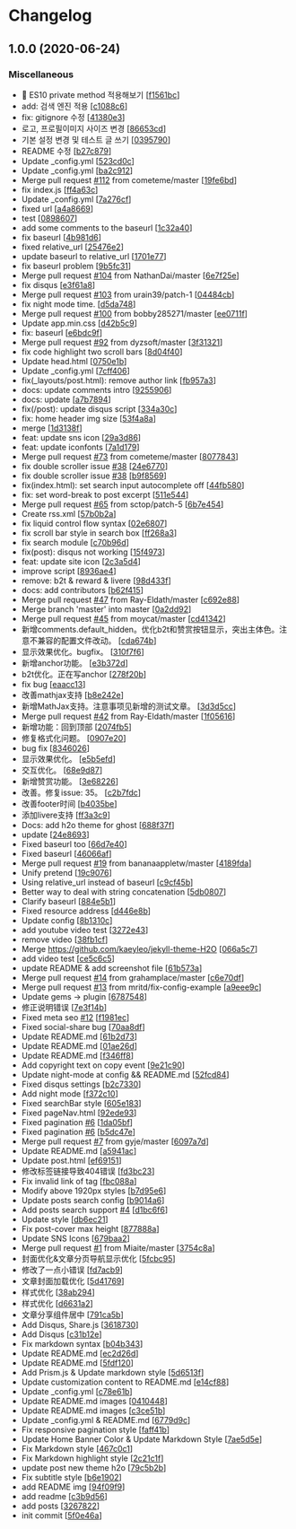 # Changelog

<a name="1.0.0"></a>
## 1.0.0 (2020-06-24)

### Miscellaneous

- 📝 ES10 private method 적용해보기 [[f1561bc](https://github.com/silver23rain/silver23rain.github.io/commit/f1561bc9c4ecd534bcf350ad5bdfe96577214c42)]
-  add:  검색 엔진 적용 [[c1088c6](https://github.com/silver23rain/silver23rain.github.io/commit/c1088c6d5beb06a7f4aa4e2b11031284e906dd03)]
-  fix:  gitignore 수정 [[41380e3](https://github.com/silver23rain/silver23rain.github.io/commit/41380e34000d6bbf58cc31d7baa4ab8321ca3e57)]
-  로고, 프로필이미지 사이즈 변경 [[86653cd](https://github.com/silver23rain/silver23rain.github.io/commit/86653cda292b18d8c4c4713a714b7b399f954321)]
-  기본 설정 변경 및  테스트 글 쓰기 [[0395790](https://github.com/silver23rain/silver23rain.github.io/commit/03957904eefb03b2fa288bd7ac5d66fd1486551f)]
-  README 수정 [[b27c879](https://github.com/silver23rain/silver23rain.github.io/commit/b27c8790bdd6e4b29864787169bdbebde66c4a18)]
-  Update _config.yml [[523cd0c](https://github.com/silver23rain/silver23rain.github.io/commit/523cd0caaae71dcfb951c8a36658128f7522525b)]
-  Update _config.yml [[ba2c912](https://github.com/silver23rain/silver23rain.github.io/commit/ba2c912817841ff01080444da8925aee96a82c79)]
-  Merge pull request [#112](https://github.com/silver23rain/silver23rain.github.io/issues/112) from cometeme/master [[19fe6bd](https://github.com/silver23rain/silver23rain.github.io/commit/19fe6bd63cb2eb5fcff446143df65ada47a19874)]
-  fix index.js [[ff4a63c](https://github.com/silver23rain/silver23rain.github.io/commit/ff4a63ccd069e9a8389a6b2a88d4edfe47a71a61)]
-  Update _config.yml [[7a276cf](https://github.com/silver23rain/silver23rain.github.io/commit/7a276cf8422ab129e3ae9911d6f24bc647fcc49b)]
-  fixed url [[a4a8669](https://github.com/silver23rain/silver23rain.github.io/commit/a4a86695c67d0888ef09a70e0ec0327cb806bd7e)]
-  test [[0898607](https://github.com/silver23rain/silver23rain.github.io/commit/0898607072d3694ea54a66d787439d2a9fd09e11)]
-  add some comments to the baseurl [[1c32a40](https://github.com/silver23rain/silver23rain.github.io/commit/1c32a40e438ab1848cdec437e40f5d5801d3cd51)]
-  fix baseurl [[4b981d6](https://github.com/silver23rain/silver23rain.github.io/commit/4b981d685aed2e5fe2390cc6af7750a2220c0857)]
-  fixed relative_url [[25476e2](https://github.com/silver23rain/silver23rain.github.io/commit/25476e2cd857d53565d1e7ca854dd6480e112cc4)]
-  update baseurl to relative_url [[1701e77](https://github.com/silver23rain/silver23rain.github.io/commit/1701e7709ebd3015e3f947e96e76fcd91071219b)]
-  fix baseurl problem [[9b5fc31](https://github.com/silver23rain/silver23rain.github.io/commit/9b5fc3172e27a8a7f994b14cb04130e63b2266b8)]
-  Merge pull request [#104](https://github.com/silver23rain/silver23rain.github.io/issues/104) from NathanDai/master [[6e7f25e](https://github.com/silver23rain/silver23rain.github.io/commit/6e7f25edb0802ffe565d85d15cd1c63c03d896cd)]
-  fix disqus [[e3f61a8](https://github.com/silver23rain/silver23rain.github.io/commit/e3f61a87596ba9dc503f987c0664261672006194)]
-  Merge pull request [#103](https://github.com/silver23rain/silver23rain.github.io/issues/103) from urain39/patch-1 [[04484cb](https://github.com/silver23rain/silver23rain.github.io/commit/04484cbcbeb1c04d67476eee1488fa56ec122c17)]
-  fix night mode time. [[d5da748](https://github.com/silver23rain/silver23rain.github.io/commit/d5da7485d467db947ae96dfd4eca58c28c2cd7ec)]
-  Merge pull request [#100](https://github.com/silver23rain/silver23rain.github.io/issues/100) from bobby285271/master [[ee0711f](https://github.com/silver23rain/silver23rain.github.io/commit/ee0711f7cc8c7ae6257f30fb01e1ebc1c736603e)]
-  Update app.min.css [[d42b5c9](https://github.com/silver23rain/silver23rain.github.io/commit/d42b5c920db810bab6cbe7755a661986abfba2c1)]
-  fix: baseurl [[e6bdc9f](https://github.com/silver23rain/silver23rain.github.io/commit/e6bdc9f6625adc37ffedb2006a7dc206af5ec884)]
-  Merge pull request [#92](https://github.com/silver23rain/silver23rain.github.io/issues/92) from dyzsoft/master [[3f31321](https://github.com/silver23rain/silver23rain.github.io/commit/3f313212b35d394c970b08998bc8685f92440549)]
-  fix code highlight two scroll bars [[8d04f40](https://github.com/silver23rain/silver23rain.github.io/commit/8d04f400ca5cd283c8ed5f7d4527ef685300141c)]
-  Update head.html [[0750e1b](https://github.com/silver23rain/silver23rain.github.io/commit/0750e1bd1b0bb9deabb1a8c95a86d9c96aed827b)]
-  Update _config.yml [[7cff406](https://github.com/silver23rain/silver23rain.github.io/commit/7cff406d069687ceee5d97ea621716af3ea2544c)]
-  fix(_layouts/post.html): remove author link [[fb957a3](https://github.com/silver23rain/silver23rain.github.io/commit/fb957a340b826a27ba0ae190a3503ca1738f2d79)]
-  docs: update comments intro [[9255906](https://github.com/silver23rain/silver23rain.github.io/commit/9255906b6ae2f958868cc6660d51b78966a52e10)]
-  docs: update [[a7b7894](https://github.com/silver23rain/silver23rain.github.io/commit/a7b789472506674c85334f21accf4baf64c69ffb)]
-  fix(/post): update disqus script [[334a30c](https://github.com/silver23rain/silver23rain.github.io/commit/334a30c6c58963c8a49a2b8e8e652b005994bee0)]
-  fix: home header img size [[53f4a8a](https://github.com/silver23rain/silver23rain.github.io/commit/53f4a8ad3aea6308ab961b00c3f8e295e04d0509)]
-  merge [[1d3138f](https://github.com/silver23rain/silver23rain.github.io/commit/1d3138fefc9cd3636d4fd53c889776681a7648df)]
-  feat: update sns icon [[29a3d86](https://github.com/silver23rain/silver23rain.github.io/commit/29a3d86cee2dda7e887ac6654fc0e9c7b7af9a45)]
-  feat: update iconfonts [[7a1d179](https://github.com/silver23rain/silver23rain.github.io/commit/7a1d179bc6a89e39ab5373d239532c0572f7554e)]
-  Merge pull request [#73](https://github.com/silver23rain/silver23rain.github.io/issues/73) from cometeme/master [[8077843](https://github.com/silver23rain/silver23rain.github.io/commit/8077843a8739dee45a202775f1de4019f2df2c3e)]
-  fix double scroller issue [#38](https://github.com/silver23rain/silver23rain.github.io/issues/38) [[24e6770](https://github.com/silver23rain/silver23rain.github.io/commit/24e67700c1f5da2b336e668b87c472a1d7bfc0a3)]
-  fix double scroller issue [#38](https://github.com/silver23rain/silver23rain.github.io/issues/38) [[b9f8569](https://github.com/silver23rain/silver23rain.github.io/commit/b9f8569cf68d79e37c38650d7c97d12137c904c8)]
-  fix(index.html): set search input autocomplete off [[44fb580](https://github.com/silver23rain/silver23rain.github.io/commit/44fb58006a29c5403682d50ebf621774d6c65383)]
-  fix: set word-break to post excerpt [[511e544](https://github.com/silver23rain/silver23rain.github.io/commit/511e544b881ce01e902222daa102373abfdd1ec0)]
-  Merge pull request [#65](https://github.com/silver23rain/silver23rain.github.io/issues/65) from sctop/patch-5 [[6b7e454](https://github.com/silver23rain/silver23rain.github.io/commit/6b7e4542125ab9c583062f8011696c84fdf3066f)]
-  Create rss.xml [[57b0b2a](https://github.com/silver23rain/silver23rain.github.io/commit/57b0b2af7e4e797cc40c09660818fdf02bf22e6f)]
-  fix liquid control flow syntax [[02e6807](https://github.com/silver23rain/silver23rain.github.io/commit/02e680798370ffc002a480b642db3825c39458a0)]
-  fix scroll bar style in search box [[ff268a3](https://github.com/silver23rain/silver23rain.github.io/commit/ff268a380148f529e433bb2f8dfb440279719690)]
-  fix search module [[c70b96d](https://github.com/silver23rain/silver23rain.github.io/commit/c70b96d94fc68aa0dc00cf05c9cb5ef116de6e05)]
-  fix(post): disqus not working [[15f4973](https://github.com/silver23rain/silver23rain.github.io/commit/15f4973ac9ad391dafab523f5db0d2af98add64e)]
-  feat: update site icon [[2c3a5d4](https://github.com/silver23rain/silver23rain.github.io/commit/2c3a5d48786458ab52740861e91eac2c11c5977d)]
-  improve script [[8936ae4](https://github.com/silver23rain/silver23rain.github.io/commit/8936ae4f5c0d054faf416e8a680a0f3969e0e874)]
-  remove: b2t &amp; reward &amp; livere [[98d433f](https://github.com/silver23rain/silver23rain.github.io/commit/98d433f8251360765142a52a7962c3dd46101a9f)]
-  docs: add contributors [[b62f415](https://github.com/silver23rain/silver23rain.github.io/commit/b62f415df30d137f8453f43f39fe47985d8f0baa)]
-  Merge pull request [#47](https://github.com/silver23rain/silver23rain.github.io/issues/47) from Ray-Eldath/master [[c692e88](https://github.com/silver23rain/silver23rain.github.io/commit/c692e88b6f67d5645c037e9cdcbdada8cb0909ab)]
-  Merge branch &#x27;master&#x27; into master [[0a2dd92](https://github.com/silver23rain/silver23rain.github.io/commit/0a2dd925a091039c6f1422029d8bafb979f3bf43)]
-  Merge pull request [#45](https://github.com/silver23rain/silver23rain.github.io/issues/45) from moycat/master [[cd41342](https://github.com/silver23rain/silver23rain.github.io/commit/cd41342a542b2d35d53c438964237d5ae68519dc)]
-  新增comments.default_hidden。优化b2t和赞赏按钮显示，突出主体色。注意不兼容的配置文件改动。 [[cda674b](https://github.com/silver23rain/silver23rain.github.io/commit/cda674bd19c04ae3c61740bf1f9063dab9a1d01d)]
-  显示效果优化。bugfix。 [[310f7f6](https://github.com/silver23rain/silver23rain.github.io/commit/310f7f68b81f02fc40ac8d7013ac48a4a622cd3d)]
-  新增anchor功能。 [[e3b372d](https://github.com/silver23rain/silver23rain.github.io/commit/e3b372df4c9a84d90b995a11fd855fadf237a18a)]
-  b2t优化。正在写anchor [[278f20b](https://github.com/silver23rain/silver23rain.github.io/commit/278f20bb1943cbb161109df2e620805fe1f8f721)]
-  fix bug [[eaacc13](https://github.com/silver23rain/silver23rain.github.io/commit/eaacc132543dfee8d14a0ce1456ef809277d486c)]
-  改善mathjax支持 [[b8e242e](https://github.com/silver23rain/silver23rain.github.io/commit/b8e242e33a84c3364eecd11ccfddcd8e704858e5)]
-  新增MathJax支持。注意事项见新增的测试文章。 [[3d3d5cc](https://github.com/silver23rain/silver23rain.github.io/commit/3d3d5cc271bdc198bc910188277b803514f37b2e)]
-  Merge pull request [#42](https://github.com/silver23rain/silver23rain.github.io/issues/42) from Ray-Eldath/master [[1f05616](https://github.com/silver23rain/silver23rain.github.io/commit/1f05616ca662b74bbe5c37e05f9d2b73d3452b4c)]
-  新增功能：回到顶部 [[2074fb5](https://github.com/silver23rain/silver23rain.github.io/commit/2074fb5a29c5a6dfe9d4595b87ffdda537a374e5)]
-  修复格式化问题。 [[0907e20](https://github.com/silver23rain/silver23rain.github.io/commit/0907e20dea19502abc584a923d8c27f7f4aa3ddb)]
-  bug fix [[8346026](https://github.com/silver23rain/silver23rain.github.io/commit/8346026db66766e5822e4504941dcafa081386a1)]
-  显示效果优化。 [[e5b5efd](https://github.com/silver23rain/silver23rain.github.io/commit/e5b5efd13cc1ba20b63818c0be5cefff58198d4d)]
-  交互优化。 [[68e9d87](https://github.com/silver23rain/silver23rain.github.io/commit/68e9d87825b441379a61700abfb1ad38dfc924a1)]
-  新增赞赏功能。 [[3e68226](https://github.com/silver23rain/silver23rain.github.io/commit/3e68226217f23d05954b54fb70620145aa1e45da)]
-  改善。修复issue: 35。 [[c2b7fdc](https://github.com/silver23rain/silver23rain.github.io/commit/c2b7fdc02f6f24dcf182ca5d80b9cb21ec9b2d47)]
-  改善footer时间 [[b4035be](https://github.com/silver23rain/silver23rain.github.io/commit/b4035bef7745ff965e12434362264d40848028e9)]
-  添加livere支持 [[ff3a3c9](https://github.com/silver23rain/silver23rain.github.io/commit/ff3a3c911d16f176386885cf63d005378274c9e7)]
-  Docs: add h2o theme for ghost [[688f37f](https://github.com/silver23rain/silver23rain.github.io/commit/688f37fc7467fd75ff8ed34e28087f7781a29371)]
-  update [[24e8693](https://github.com/silver23rain/silver23rain.github.io/commit/24e86937d3863e7e8c099cbd19b9ff246011da50)]
-  Fixed baseurl too [[66d7e40](https://github.com/silver23rain/silver23rain.github.io/commit/66d7e4071a5d027a0e5078341600a706b0102ea3)]
-  Fixed baseurl [[46066af](https://github.com/silver23rain/silver23rain.github.io/commit/46066afdd251c1a1088bda5a81d4ba8c0edf2db0)]
-  Merge pull request [#19](https://github.com/silver23rain/silver23rain.github.io/issues/19) from bananaappletw/master [[4189fda](https://github.com/silver23rain/silver23rain.github.io/commit/4189fdae6639085e2de31e4bfa34766bfcb7204f)]
-  Unify pretend [[19c9076](https://github.com/silver23rain/silver23rain.github.io/commit/19c907672777fb4882911138e61ea17445ab41d6)]
-  Using relative_url instead of baseurl [[c9cf45b](https://github.com/silver23rain/silver23rain.github.io/commit/c9cf45b1e9a6f323017afed1d6c92a8e60bbaa7c)]
-  Better way to deal with string concatenation [[5db0807](https://github.com/silver23rain/silver23rain.github.io/commit/5db08073d1ce168f1f634cafed5aaae822146b0c)]
-  Clarify baseurl [[884e5b1](https://github.com/silver23rain/silver23rain.github.io/commit/884e5b1ee29036b2d399245c2f827da108f64c18)]
-  Fixed resource address [[d446e8b](https://github.com/silver23rain/silver23rain.github.io/commit/d446e8b8147895eb7a8e918265392669d623c01f)]
-  Update config [[8b1310c](https://github.com/silver23rain/silver23rain.github.io/commit/8b1310cba4aef3bc9f043d3342cbebecb0cb2b2f)]
-  add youtube video test [[3272e43](https://github.com/silver23rain/silver23rain.github.io/commit/3272e434f31a58f11ef9498529d7b17ee0c31c5d)]
-  remove video [[38fb1cf](https://github.com/silver23rain/silver23rain.github.io/commit/38fb1cf3adb51ed11e0c4eed645f91c8c9b270b2)]
-  Merge https://github.com/kaeyleo/jekyll-theme-H2O [[066a5c7](https://github.com/silver23rain/silver23rain.github.io/commit/066a5c7d727742494d75457b2fef644f4be265ef)]
-  add video test [[ce5c6c5](https://github.com/silver23rain/silver23rain.github.io/commit/ce5c6c583fd7f73ab91a306b4e716a224147858f)]
-  update README &amp; add screenshot file [[61b573a](https://github.com/silver23rain/silver23rain.github.io/commit/61b573a8320c57e34043216e5dea39565fa37c7a)]
-  Merge pull request [#14](https://github.com/silver23rain/silver23rain.github.io/issues/14) from grahamplace/master [[c6e70df](https://github.com/silver23rain/silver23rain.github.io/commit/c6e70df1e1d6ecbc26189fddbee1d1af75dea80b)]
-  Merge pull request [#13](https://github.com/silver23rain/silver23rain.github.io/issues/13) from mritd/fix-config-example [[a9eee9c](https://github.com/silver23rain/silver23rain.github.io/commit/a9eee9c8271b30c383cdbd211495140fb0de1665)]
-  Update gems -&gt; plugin [[6787548](https://github.com/silver23rain/silver23rain.github.io/commit/67875481c2d463457ed7e39b79780e292a5aac97)]
-  修正说明错误 [[7e3f14b](https://github.com/silver23rain/silver23rain.github.io/commit/7e3f14bf6ec7c4dd08ad82411d9b03f4b24e2d44)]
-  Fixed meta seo [#12](https://github.com/silver23rain/silver23rain.github.io/issues/12) [[f1981ec](https://github.com/silver23rain/silver23rain.github.io/commit/f1981ec3e6d2c8e6185a251d388ed6f240848ff8)]
-  Fixed social-share bug [[70aa8df](https://github.com/silver23rain/silver23rain.github.io/commit/70aa8df25eaa3c141bd7ed5e073a5279aa6aa943)]
-  Update README.md [[61b2d73](https://github.com/silver23rain/silver23rain.github.io/commit/61b2d73e03c409d22515a6bdcff38e47fac6092b)]
-  Update README.md [[01ae26d](https://github.com/silver23rain/silver23rain.github.io/commit/01ae26db0b98d9a1217ab2ad8356888c5bf19253)]
-  Update README.md [[f346ff8](https://github.com/silver23rain/silver23rain.github.io/commit/f346ff808a07ea770b4775429847cdfb45e6de1e)]
-  Add copyright text on copy event [[9e21c90](https://github.com/silver23rain/silver23rain.github.io/commit/9e21c900f579e11c79bd391bb7676f2536a54f05)]
-  Update night-mode at config &amp;&amp; README.md [[52fcd84](https://github.com/silver23rain/silver23rain.github.io/commit/52fcd841d6f8b554fc6046e60342837ec7795e3f)]
-  Fixed disqus settings [[b2c7330](https://github.com/silver23rain/silver23rain.github.io/commit/b2c7330a13cede55dc18c98b9688a55ddfed87ae)]
-  Add night mode [[f372c10](https://github.com/silver23rain/silver23rain.github.io/commit/f372c10bd8417a4e96354bd8f0d6ae0c63911044)]
-  Fixed searchBar style [[605e183](https://github.com/silver23rain/silver23rain.github.io/commit/605e1833e8b52f0de71a22195219cc7477475d2d)]
-  Fixed pageNav.html [[92ede93](https://github.com/silver23rain/silver23rain.github.io/commit/92ede93b2839004d7e4857519ab8bb360ec1f02d)]
-  Fixed pagination [#6](https://github.com/silver23rain/silver23rain.github.io/issues/6) [[1da05bf](https://github.com/silver23rain/silver23rain.github.io/commit/1da05bff7e3323290939b2ada784ef48878eb6d6)]
-  Fixed pagination [#6](https://github.com/silver23rain/silver23rain.github.io/issues/6) [[b5dc47e](https://github.com/silver23rain/silver23rain.github.io/commit/b5dc47e0ee6ece254bff02068ba49ac029979558)]
-  Merge pull request [#7](https://github.com/silver23rain/silver23rain.github.io/issues/7) from gyje/master [[6097a7d](https://github.com/silver23rain/silver23rain.github.io/commit/6097a7d4bbe7e970e0aeaf6ed0116fd144bd03d4)]
-  Update README.md [[a5941ac](https://github.com/silver23rain/silver23rain.github.io/commit/a5941ac8d137bc678f7dbc94ef141e722d78b9c1)]
-  Update post.html [[ef69151](https://github.com/silver23rain/silver23rain.github.io/commit/ef691511de1385c1c50da92b134aa2b04002083c)]
-  修改标签链接导致404错误 [[fd3bc23](https://github.com/silver23rain/silver23rain.github.io/commit/fd3bc231154ee9d4f469d495eae05448066de5ec)]
-  Fix invalid link of tag [[fbc088a](https://github.com/silver23rain/silver23rain.github.io/commit/fbc088aeee8c76000860a752aa1e2f6df43f026e)]
-  Modify above 1920px styles [[b7d95e6](https://github.com/silver23rain/silver23rain.github.io/commit/b7d95e693a9f95ee5cec560b9b3d58398aaedaf2)]
-  Update posts search config [[b9014a6](https://github.com/silver23rain/silver23rain.github.io/commit/b9014a6e0a40a421519a486ab5cd7d85b72ca4d3)]
-  Add posts search support [#4](https://github.com/silver23rain/silver23rain.github.io/issues/4) [[d1bc6f6](https://github.com/silver23rain/silver23rain.github.io/commit/d1bc6f69961ebeb5bf091f3c12d1a1c6837a02c2)]
-  Update style [[db6ec21](https://github.com/silver23rain/silver23rain.github.io/commit/db6ec21f837ee02286f92d998875d7a1bb4d16c5)]
-  Fix post-cover max height [[877888a](https://github.com/silver23rain/silver23rain.github.io/commit/877888acf6f4bacf3b0096acae30a8c31597407a)]
-  Update SNS Icons [[679baa2](https://github.com/silver23rain/silver23rain.github.io/commit/679baa2d9362d3cf05aa292af133f2093affd922)]
-  Merge pull request [#1](https://github.com/silver23rain/silver23rain.github.io/issues/1) from Miaite/master [[3754c8a](https://github.com/silver23rain/silver23rain.github.io/commit/3754c8a992d0099d7b664d3ea3c38160765e061c)]
-  封面优化&amp;文章分页导航显示优化 [[5fcbc95](https://github.com/silver23rain/silver23rain.github.io/commit/5fcbc950ce960f34445346df285201bd2e677914)]
-  修改了一点小错误 [[fd7acb9](https://github.com/silver23rain/silver23rain.github.io/commit/fd7acb93e927f799c4ad4632ccea5db6cf6a9cc2)]
-  文章封面加载优化 [[5d41769](https://github.com/silver23rain/silver23rain.github.io/commit/5d41769d5668ade6c88c1348f50d0d5b79035bf1)]
-  样式优化 [[38ab294](https://github.com/silver23rain/silver23rain.github.io/commit/38ab2944895ced3f7d2db8ef353dfcc9af6dad16)]
-  样式优化 [[d6631a2](https://github.com/silver23rain/silver23rain.github.io/commit/d6631a2a2ae37e426711502454970b9f62a932d2)]
-  文章分享组件居中 [[791ca5b](https://github.com/silver23rain/silver23rain.github.io/commit/791ca5bd216228f480469d48c19799248c64132a)]
-  Add Disqus, Share.js [[3618730](https://github.com/silver23rain/silver23rain.github.io/commit/36187306df0d346f187df34aec14b1d66bcfb06c)]
-  Add Disqus [[c31b12e](https://github.com/silver23rain/silver23rain.github.io/commit/c31b12ecc757654061e18346c3e62d5a7d257c2c)]
-  Fix markdown syntax [[b04b343](https://github.com/silver23rain/silver23rain.github.io/commit/b04b343ddb51cf79a6b8f91b0a6eba6311c52cba)]
-  Update README.md [[ec2d26d](https://github.com/silver23rain/silver23rain.github.io/commit/ec2d26d878d26da23adc88aae96023eec8ca4409)]
-  Update README.md [[5fdf120](https://github.com/silver23rain/silver23rain.github.io/commit/5fdf120a20448454b52f1e8daae35dc9dc7ff899)]
-  Add Prism.js &amp; Update markdown style [[5d6513f](https://github.com/silver23rain/silver23rain.github.io/commit/5d6513fc91da0f1195d533cea9e220c4e0ff0bf8)]
-  Update customization content to README.md [[e14cf88](https://github.com/silver23rain/silver23rain.github.io/commit/e14cf880596ae4f1875c822955dc839d39dd3d76)]
-  Update _config.yml [[c78e61b](https://github.com/silver23rain/silver23rain.github.io/commit/c78e61b9c89cba4e2554dd7c25815922bcd034cb)]
-  Update README.md images [[0410448](https://github.com/silver23rain/silver23rain.github.io/commit/0410448ce43b22de6869e3c5f0b5eeea02febaa0)]
-  Update README.md images [[c3ce51b](https://github.com/silver23rain/silver23rain.github.io/commit/c3ce51b2f16a5bff9342422896f98e2a52020ed7)]
-  Update _config.yml &amp; README.md [[6779d9c](https://github.com/silver23rain/silver23rain.github.io/commit/6779d9c30e0df50fb30f375781728d8812d4a801)]
-  Fix responsive pagination style [[faff41b](https://github.com/silver23rain/silver23rain.github.io/commit/faff41b6720de04c29953dea6b56e36408fdc353)]
-  Update Home Banner Color &amp; Update Markdown Style [[7ae5d5e](https://github.com/silver23rain/silver23rain.github.io/commit/7ae5d5e633c13bd249dd4802021293bcffde2f0e)]
-  Fix Markdown style [[467c0c1](https://github.com/silver23rain/silver23rain.github.io/commit/467c0c1d9400dcea3c73163ffdb4f628316e7553)]
-  Fix Markdown highlight  style [[2c21c1f](https://github.com/silver23rain/silver23rain.github.io/commit/2c21c1f01fe5ca3c8676ccf636fd64258752e24c)]
-  update post new theme h2o [[79c5b2b](https://github.com/silver23rain/silver23rain.github.io/commit/79c5b2b397a435ea01094cdf2c6ff218aaadead3)]
-  Fix subtitle style [[b6e1902](https://github.com/silver23rain/silver23rain.github.io/commit/b6e1902f35145c85810847362ddc118b9f8f3b09)]
-  add README img [[94f09f9](https://github.com/silver23rain/silver23rain.github.io/commit/94f09f9305c08526c5811bfac88ff59ee0ab463f)]
-  add readme [[c3b9d56](https://github.com/silver23rain/silver23rain.github.io/commit/c3b9d561d8dc2686ed12d0acf5fe592318adeefd)]
-  add posts [[3267822](https://github.com/silver23rain/silver23rain.github.io/commit/32678228b2e635fe9a487c4af96c745d9940d6b8)]
-  init commit [[5f0e46a](https://github.com/silver23rain/silver23rain.github.io/commit/5f0e46ae1ff8d4b9874a5ecdb5a7d6396e7fd904)]


